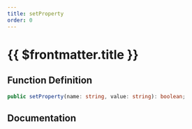 ```yaml
---
title: setProperty
order: 0
---
```


# {{ $frontmatter.title }}

## Function Definition

```ts
public setProperty(name: string, value: string): boolean;
```

## Documentation

<!--@include: ./parts/setProperty.md-->
